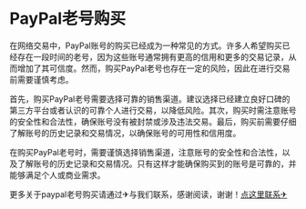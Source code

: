 # PayPal老号购买

在网络交易中，PayPal账号的购买已经成为一种常见的方式。许多人希望购买已经存在一段时间的老号，因为这些账号通常拥有更高的信用和更多的交易记录，从而增加了其可信度。然而，购买PayPal老号也存在一定的风险，因此在进行交易前需要谨慎考虑。

首先，购买PayPal老号需要选择可靠的销售渠道。建议选择已经建立良好口碑的第三方平台或者认识的可靠个人进行交易，以降低风险。其次，购买时需注意账号的安全性和合法性，确保账号没有被封禁或涉及违法交易。最后，购买前需要仔细了解账号的历史记录和交易情况，以确保账号的可用性和信用度。

在购买PayPal老号时，需要谨慎选择销售渠道，注意账号的安全性和合法性，以及了解账号的历史记录和交易情况。只有这样才能确保购买到的账号是可靠的，并能够满足个人或商业需求。

更多关于paypal老号购买请通过✈与我们联系，感谢阅读，谢谢！[点这里联系✈](https://t.me/lianmeng09)